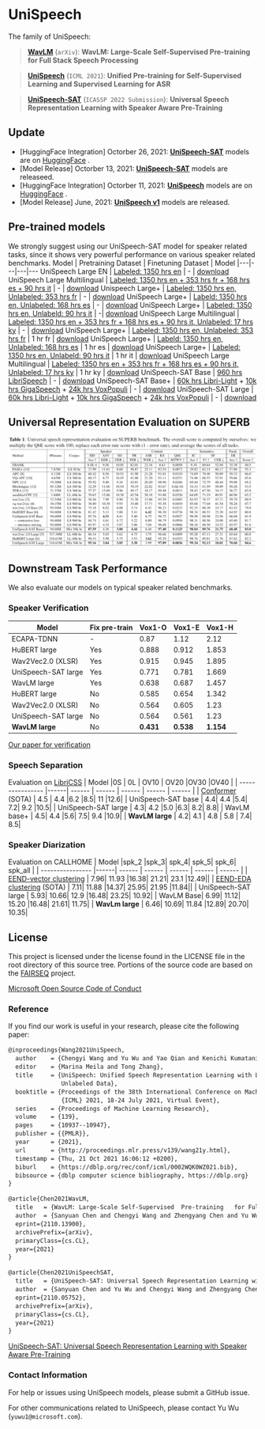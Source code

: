 # UniSpeech

<!--**Pre-trained models for speech related tasks**-->

The family of UniSpeech:
> [**WavLM**](https://arxiv.org/pdf/2110.13900.pdf) (```arXiv```): **WavLM: Large-Scale Self-Supervised  Pre-training   for Full Stack Speech Processing**

> [**UniSpeech**](https://github.com/microsoft/UniSpeech/tree/main/UniSpeech) (```ICML 2021```): **Unified Pre-training for Self-Supervised Learning and Supervised Learning for ASR**

> [**UniSpeech-SAT**](https://arxiv.org/pdf/2110.05752.pdf) (```ICASSP 2022 Submission```): **Universal Speech Representation Learning with  Speaker Aware Pre-Training**

## Update
- [HuggingFace Integration] Octorber 26, 2021: [**UniSpeech-SAT**](https://huggingface.co/microsoft/unispeech-sat-large)  models are on [HuggingFace](https://huggingface.co/models?other=unispeech-sat) . 
- [Model Release] Octorber 13, 2021: [**UniSpeech-SAT**](https://arxiv.org/pdf/2110.05752.pdf) models are releaseed.
- [HuggingFace Integration] Octorber 11, 2021: [**UniSpeech**](https://huggingface.co/microsoft/unispeech-large-1500h-cv)  models are on [HuggingFace](https://huggingface.co/models?other=unispeech) . 
- [Model Release] June, 2021: [**UniSpeech v1**](https://github.com/microsoft/UniSpeech/tree/main/UniSpeech) models are released.
## Pre-trained models
We strongly suggest using our UniSpeech-SAT model for speaker related tasks, since it shows very powerful performance on various speaker related benchmarks.
Model | Pretraining Dataset | Finetuning Dataset | Model
|---|---|---|---
UniSpeech Large EN |  [Labeled: 1350 hrs en](https://commonvoice.mozilla.org/) | - |  [download](https://releasemodel.blob.core.windows.net/models/CommonVoicePretrainedModel/CommonVoiceEnglishPretrainedModel/checkpoint_best.pt?sv=2019-12-12&st=2021-07-14T09%3A00%3A07Z&se=2022-07-15T09%3A00%3A00Z&sr=b&sp=r&sig=5sxvEwVRoGtkazNQYkOuFLlPYau8nl5Ng%2FfRJa0Vnc4%3D)
UniSpeech Large Multilingual |  [Labeled: 1350 hrs en + 353 hrs fr + 168 hrs es + 90 hrs it](https://commonvoice.mozilla.org/) | - | [download](https://releasemodel.blob.core.windows.net/models/CommonVoicePretrainedModel/CommonVoiceMultilingualPretrainedModel/checkpoint_best.pt?sv=2019-12-12&st=2021-07-14T09%3A00%3A39Z&se=2022-07-15T09%3A00%3A00Z&sr=b&sp=r&sig=y%2Fd3rqtbyqW0ZCwR7Czho5any90khA%2Ft3w9PTZ6N9vU%3D)
Unispeech Large+ | [Labeled: 1350 hrs en, Unlabeled: 353 hrs fr](https://commonvoice.mozilla.org/) | - | [download](https://msranlcmtteamdrive.blob.core.windows.net/teamdrive/v-chengw/models/pt_fr353.large.one2one_unispeech/checkpoint_best.pt?st=2021-10-25T06%3A44%3A54Z&se=2023-10-26T06%3A44%3A00Z&sp=rl&sv=2018-03-28&sr=b&sig=7tYuYMxVFfM2Vgi%2BoqUh%2ByJXD4hSuoafHgBP5VZApw0%3D)
UniSpeech Large+ | [Labeld: 1350 hrs en, Unlabeled: 168 hrs es](https://commonvoice.mozilla.org/) | - | [download](https://msranlcmtteamdrive.blob.core.windows.net/teamdrive/v-chengw/models/pt_es168.large.one2one_unispeech/checkpoint_best.pt?st=2021-10-25T06%3A39%3A37Z&se=2023-10-26T06%3A39%3A00Z&sp=rl&sv=2018-03-28&sr=b&sig=T2B5%2BlOI6v64TNdLSe9rdp3R%2B9Q2E35taUOigGW0nsQ%3D)
UniSpeech Large+ | [Labeled: 1350 hrs en, Unlabeld: 90 hrs it](https://commonvoice.mozilla.org/) | -| [download](https://msranlcmtteamdrive.blob.core.windows.net/teamdrive/v-chengw/models/pt_it90.large.one2one_unispeech/checkpoint_best.pt?st=2021-10-25T06%3A52%3A08Z&se=2023-10-26T06%3A52%3A00Z&sp=rl&sv=2018-03-28&sr=b&sig=kXsSJXK9r8UEYlUr2LaJxtPf8m9J2G23MfG725k2DBk%3D)
UniSpeech Large Multilingual |  [Labeled: 1350 hrs en + 353 hrs fr + 168 hrs es + 90 hrs it, Unlabeled: 17 hrs ky](https://commonvoice.mozilla.org/) | - | [download](https://msranlcmtteamdrive.blob.core.windows.net/teamdrive/v-chengw/models/pt_ky17.large.many2one_unispeech/checkpoint_best.pt?st=2021-10-25T06%3A53%3A00Z&se=2022-10-26T06%3A53%3A00Z&sp=rl&sv=2018-03-28&sr=b&sig=oCQecalXzC5daaurLLJGQdFNtfYwsBM6pNQrDAsf5i0%3D)
UniSpeech Large+ | [Labeled: 1350 hrs en, Unlabeled: 353 hrs fr](https://commonvoice.mozilla.org/) | 1 hr fr | [download](https://msranlcmtteamdrive.blob.core.windows.net/teamdrive/v-chengw/models/ft_fr-pt_fr353.large.one2one_unispeech/checkpoint_best.pt?st=2021-10-25T06%3A27%3A53Z&se=2023-10-26T06%3A27%3A00Z&sp=rl&sv=2018-03-28&sr=b&sig=9vEa3xqzWu7SYkACn9TQqDtcm%2BKmUcOHhabjbjZuPys%3D)
UniSpeech Large+ | [Labeld: 1350 hrs en, Unlabeled: 168 hrs es](https://commonvoice.mozilla.org/) | 1 hr es | [download](https://msranlcmtteamdrive.blob.core.windows.net/teamdrive/v-chengw/models/ft_es-pt_es168.large.one2one_unispeech/checkpoint_best.pt?st=2021-10-25T06%3A21%3A34Z&se=2024-10-26T06%3A21%3A00Z&sp=rl&sv=2018-03-28&sr=b&sig=G%2B0RddgOh653UzXG95Ljuwv7aG3tu9gXtPXn1ixCiug%3D)
UniSpeech Large+ | [Labeled: 1350 hrs en, Unlabeld: 90 hrs it](https://commonvoice.mozilla.org/) | 1 hr it | [download](https://msranlcmtteamdrive.blob.core.windows.net/teamdrive/v-chengw/models/ft_it-pt_it90.large.one2one_unispeech/checkpoint_best.pt?st=2021-10-25T06%3A36%3A17Z&se=2023-10-26T06%3A36%3A00Z&sp=rl&sv=2018-03-28&sr=b&sig=e1WD9uOCo9sCAdH%2FPZQ4wCD30aCDpZvvu43kJrqq2HE%3D)
UniSpeech Large Multilingual |  [Labeled: 1350 hrs en + 353 hrs fr + 168 hrs es + 90 hrs it, Unlabeled: 17 hrs ky](https://commonvoice.mozilla.org/) | 1 hr ky | [download](https://msranlcmtteamdrive.blob.core.windows.net/teamdrive/v-chengw/models/pt_ky17.large.many2one_unispeech/checkpoint_best.pt?st=2021-10-25T06%3A54%3A04Z&se=2023-10-26T06%3A54%3A00Z&sp=rl&sv=2018-03-28&sr=b&sig=2K3VjMcsbKfBkLVyDlqGhVpIX%2B2ZcA5DTlMhjdkXo3g%3D)
UniSpeech-SAT Base |  [960 hrs LibriSpeech](http://www.openslr.org/12) | - | [download](https://drive.google.com/file/d/1l5etRW6W2aP_8I2Fs_8ailGZqEzdrAPz/view?usp=sharing)
UniSpeech-SAT Base+ | [60k hrs Libri-Light](https://github.com/facebookresearch/libri-light) + [10k hrs GigaSpeech](https://github.com/SpeechColab/GigaSpeech) + [24k hrs VoxPopuli](https://github.com/facebookresearch/voxpopuli/tree/main) | - | [download](https://drive.google.com/file/d/1Q1MLVfyOHkSzTjyD-mzSZVjhndEmCvef/view?usp=sharing)
UniSpeech-SAT Large | [60k hrs Libri-Light](https://github.com/facebookresearch/libri-light) + [10k hrs GigaSpeech](https://github.com/SpeechColab/GigaSpeech) + [24k hrs VoxPopuli](https://github.com/facebookresearch/voxpopuli/tree/main) | - | [download](https://drive.google.com/file/d/12ScE1G2W-AHcccyBb_0uVI6qpFVQ0PaI/view?usp=sharing)

## Universal Representation Evaluation on SUPERB 
![alt text](UniSpeech-SAT/SUPERB_Results.png)

## Downstream Task Performance 
We also evaluate our models on typical speaker related benchmarks.
### Speaker Verification
| Model         |Fix pre-train| Vox1-O | Vox1-E     | Vox1-H         |
| ------------- |------------- | ---------- | ---------- | ---------- |
| ECAPA-TDNN   | - | 0.87     | 1.12  | 2.12   |
| HuBERT large  | Yes|  0.888	|0.912|	1.853 |
| Wav2Vec2.0 (XLSR)| Yes | 0.915|	0.945	|1.895|
| UniSpeech-SAT large | Yes | 0.771	| 0.781|	1.669|
| WavLM large | Yes | 0.638	| 0.687|	1.457|
| HuBERT large | No| 0.585|	0.654	|1.342|   
| Wav2Vec2.0 (XLSR) | No| 0.564|	0.605	|1.23|   
| UniSpeech-SAT large | No | 0.564 | 0.561 | 1.23 |
| **WavLM large** | No | **0.431** | **0.538**| **1.154** |

[Our paper for verification](https://arxiv.org/pdf/2110.05777.pdf)



### Speech Separation

Evaluation on [LibriCSS](https://github.com/chenzhuo1011/libri_css)
| Model         |0S | 0L | OV10     |      OV20     |OV30 |OV40 |
| ---------------- |------| ------ | ------ | ------ | ------ | ------ |
| [Conformer](https://ieeexplore.ieee.org/abstract/document/9413423/) (SOTA)   | 4.5	| 4.4	|6.2	|8.5|	11	|12.6|
| UniSpeech-SAT base | 4.4|	4.4	|5.4|	7.2|	9.2	|10.5|
| UniSpeech-SAT large | 4.3|	4.2	|5.0	|6.3|	8.2|	8.8|
| WavLM base+ | 4.5|	4.4	|5.6|	7.5|	9.4	|10.9|
| **WavLM large** | 4.2| 4.1	| 4.8	| 5.8 |	7.4|	8.5|


### Speaker Diarization

Evaluation on CALLHOME
| Model         |spk_2	|spk_3|	spk_4|	spk_5|	spk_6|	spk_all |
| ---------------- |------| ------ | ------ | ------ | ------ | ------ |
| [EEND-vector clustering](https://arxiv.org/pdf/2105.09040.pdf)   | 7.96|	11.93	|16.38|	21.21|	23.1	|12.49||
| [EEND-EDA clustering](https://arxiv.org/abs/2107.01545) (SOTA)  | 7.11|	11.88 |14.37|	25.95|	21.95	|11.84||
| UniSpeech-SAT large | 5.93|	10.66|	12.9	|16.48|	23.25|	10.92|
| WavLM Base| 6.99|	11.12|	15.20	|16.48|	21.61|	11.75|
| **WavLm large** | 6.46|	10.69|	11.84	|12.89|	20.70|	10.35|


## License
This project is licensed under the license found in the LICENSE file in the root directory of this source tree.
Portions of the source code are based on the [FAIRSEQ](https://github.com/pytorch/fairseq) project.

[Microsoft Open Source Code of Conduct](https://opensource.microsoft.com/codeofconduct)


### Reference
If you find our work is useful in your research, please cite the following paper:
``` latex
@inproceedings{Wang2021UniSpeech,
  author    = {Chengyi Wang and Yu Wu and Yao Qian and Kenichi Kumatani and Shujie Liu and Furu Wei and Michael Zeng and Xuedong Huang},
  editor    = {Marina Meila and Tong Zhang},
  title     = {UniSpeech: Unified Speech Representation Learning with Labeled and
               Unlabeled Data},
  booktitle = {Proceedings of the 38th International Conference on Machine Learning,
               {ICML} 2021, 18-24 July 2021, Virtual Event},
  series    = {Proceedings of Machine Learning Research},
  volume    = {139},
  pages     = {10937--10947},
  publisher = {{PMLR}},
  year      = {2021},
  url       = {http://proceedings.mlr.press/v139/wang21y.html},
  timestamp = {Thu, 21 Oct 2021 16:06:12 +0200},
  biburl    = {https://dblp.org/rec/conf/icml/0002WQK0WZ021.bib},
  bibsource = {dblp computer science bibliography, https://dblp.org}
}
```

``` latex
@article{Chen2021WavLM,
  title   = {WavLM: Large-Scale Self-Supervised  Pre-training   for Full Stack Speech Processing},
  author  = {Sanyuan Chen and Chengyi Wang and Zhengyang Chen and Yu Wu and Shujie Liu and Zhuo Chen and Jinyu Li and Naoyuki Kanda and Takuya Yoshioka and Xiong Xiao and Jian Wu and Long Zhou and Shuo Ren and Yanmin Qian and Yao Qian and Jian Wu and Micheal Zeng and Furu Wei},
  eprint={2110.13900},
  archivePrefix={arXiv},
  primaryClass={cs.CL},
  year={2021}
}
```

``` latex
@article{Chen2021UniSpeechSAT,
  title   = {UniSpeech-SAT: Universal Speech Representation Learning with  Speaker Aware Pre-Training},
  author  = {Sanyuan Chen and Yu Wu and Chengyi Wang and Zhengyang Chen and Zhuo Chen and Shujie Liu and   Jian Wu and Yao Qian and Furu Wei and Jinyu Li and  Xiangzhan Yu},
  eprint={2110.05752},
  archivePrefix={arXiv},
  primaryClass={cs.CL},
  year={2021}
}
```
[UniSpeech-SAT: Universal Speech Representation Learning with  Speaker Aware Pre-Training](https://arxiv.org/pdf/2110.05752.pdf)

### Contact Information

For help or issues using UniSpeech models, please submit a GitHub issue.

For other communications related to UniSpeech, please contact Yu Wu (`yuwu1@microsoft.com`).
